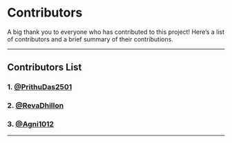 # Contributors

A big thank you to everyone who has contributed to this project! Here’s a list of contributors and a brief summary of their contributions.

---

## Contributors List

### 1. [@PrithuDas2501](https://github.com/PrithuDas2501)

### 2. [@RevaDhillon](https://github.com/RevaDhillon)

### 3. [@Agni1012](https://github.com/Agni1012)


---
